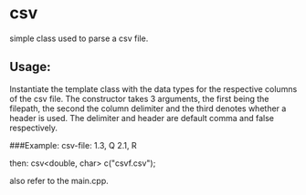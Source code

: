 # csv

simple class used to parse a csv file. 


## Usage:
Instantiate the template class with the data types for the respective columns of the csv file.
The constructor takes 3 arguments, the first being the filepath, the second the column delimiter and the third denotes 
whether a header is used. The delimiter and header are default comma and false respectively.

###Example:
csv-file:
1.3, Q
2.1, R

then:
csv<double, char> c("csvf.csv");

also refer to the main.cpp.
